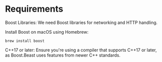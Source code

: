 # Requirements

Boost Libraries: We need Boost libraries for networking and HTTP handling.

Install Boost on macOS using Homebrew:

```
brew install boost
```

C++17 or later: Ensure you're using a compiler that supports C++17 or later, as Boost.Beast uses features from newer C++ standards.

